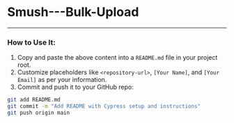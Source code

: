 # Smush---Bulk-Upload

---

### **How to Use It:**
1. Copy and paste the above content into a `README.md` file in your project root.
2. Customize placeholders like `<repository-url>`, `[Your Name]`, and `[Your Email]` as per your information.
3. Commit and push it to your GitHub repo:

```bash
git add README.md
git commit -m "Add README with Cypress setup and instructions"
git push origin main
